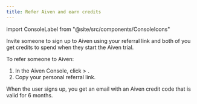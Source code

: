 ```yaml
---
title: Refer Aiven and earn credits
---
```


import ConsoleLabel from "@site/src/components/ConsoleIcons"

Invite someone to sign up to Aiven using your referral link and both of you get credits to spend when they start the Aiven trial.

To refer someone to Aiven:

1. In the Aiven Console, click <ConsoleLabel name="userinformation"/> > <ConsoleLabel name="referrals"/>.
1. Copy your personal referral link.

When the user signs up, you get an email with an Aiven credit code that is valid for 6
months.

